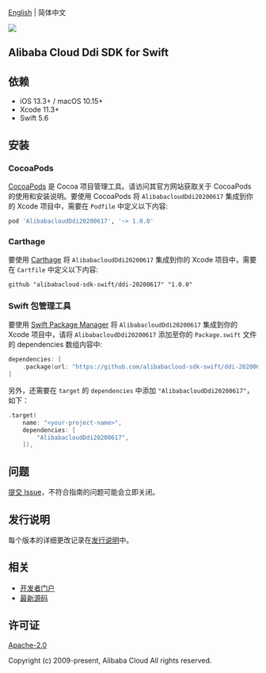 [English](README.md) | 简体中文

![](https://aliyunsdk-pages.alicdn.com/icons/AlibabaCloud.svg)

## Alibaba Cloud Ddi SDK for Swift

## 依赖

- iOS 13.3+ / macOS 10.15+
- Xcode 11.3+
- Swift 5.6

## 安装

### CocoaPods

[CocoaPods](https://cocoapods.org) 是 Cocoa 项目管理工具。请访问其官方网站获取关于 CocoaPods 的使用和安装说明。要使用 CocoaPods 将 `AlibabacloudDdi20200617` 集成到你的 Xcode 项目中，需要在 `Podfile` 中定义以下内容:

```ruby
pod 'AlibabacloudDdi20200617', '~> 1.0.0'
```

### Carthage

要使用 [Carthage](https://github.com/Carthage/Carthage) 将 `AlibabacloudDdi20200617` 集成到你的 Xcode 项目中，需要在 `Cartfile` 中定义以下内容:

```ogdl
github "alibabacloud-sdk-swift/ddi-20200617" "1.0.0"
```

### Swift 包管理工具

要使用 [Swift Package Manager](https://swift.org/package-manager/) 将 `AlibabacloudDdi20200617` 集成到你的 Xcode 项目中，请将 `AlibabacloudDdi20200617` 添加至你的 `Package.swift` 文件的 dependencies 数组内容中:

```swift
dependencies: [
    .package(url: "https://github.com/alibabacloud-sdk-swift/ddi-20200617.git", from: "1.0.0")
]
```

另外，还需要在 `target` 的 `dependencies` 中添加 `"AlibabacloudDdi20200617"`，如下：

```swift
.target(
    name: "<your-project-name>",
    dependencies: [
        "AlibabacloudDdi20200617",
    ]),
```

## 问题

[提交 Issue](https://github.com/alibabacloud-sdk-swift/ddi-20200617/issues/new)，不符合指南的问题可能会立即关闭。

## 发行说明

每个版本的详细更改记录在[发行说明](./ChangeLog.txt)中。

## 相关

* [开发者门户](https://next.api.aliyun.com/home)
* [最新源码](https://github.com/alibabacloud-sdk-swift/ddi-20200617)

## 许可证

[Apache-2.0](http://www.apache.org/licenses/LICENSE-2.0)

Copyright (c) 2009-present, Alibaba Cloud All rights reserved.
